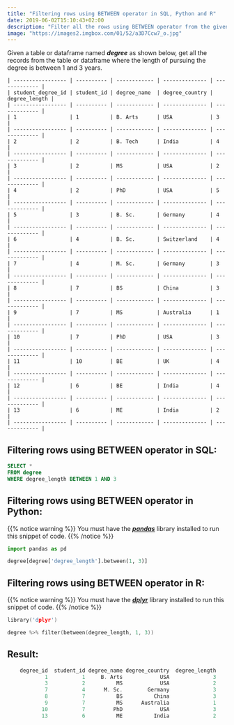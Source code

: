 ```yaml
---
title: "Filtering rows using BETWEEN operator in SQL, Python and R"
date: 2019-06-02T15:10:43+02:00
description: "Filter all the rows using BETWEEN operator from the given table in SQL or given dataframe in Python or R."
image: "https://images2.imgbox.com/01/52/a3D7Ccw7_o.jpg"
---
```


Given a table or dataframe named *__degree__* as shown below, get all the records from the table or dataframe where the length of pursuing the degree is between 1 and 3 years.

```
| ----------------- | ---------- | ------------ | -------------- | ------------- |
| student_degree_id | student_id | degree_name  | degree_country | degree_length |
| ----------------- | ---------- | ------------ | -------------- | ------------- |
| 1                 | 1          | B. Arts      | USA            | 3             |
| ----------------- | ---------- | ------------ | -------------- | ------------- |
| 2                 | 2          | B. Tech      | India          | 4             |
| ----------------- | ---------- | ------------ | -------------- | ------------- |
| 3                 | 2          | MS           | USA            | 2             |
| ----------------- | ---------- | ------------ | -------------- | ------------- |
| 4                 | 2          | PhD          | USA            | 5             |
| ----------------- | ---------- | ------------ | -------------- | ------------- |
| 5                 | 3          | B. Sc.       | Germany        | 4             |
| ----------------- | ---------- | ------------ | -------------- | ------------- |
| 6                 | 4          | B. Sc.       | Switzerland    | 4             |
| ----------------- | ---------- | ------------ | -------------- | ------------- |
| 7                 | 4          | M. Sc.       | Germany        | 3             |
| ----------------- | ---------- | ------------ | -------------- | ------------- |
| 8                 | 7          | BS           | China          | 3             |
| ----------------- | ---------- | ------------ | -------------- | ------------- |
| 9                 | 7          | MS           | Australia      | 1             |
| ----------------- | ---------- | ------------ | -------------- | ------------- |
| 10                | 7          | PhD          | USA            | 3             |
| ----------------- | ---------- | ------------ | -------------- | ------------- |
| 11                | 10         | BE           | UK             | 4             |
| ----------------- | ---------- | ------------ | -------------- | ------------- |
| 12                | 6          | BE           | India          | 4             |
| ----------------- | ---------- | ------------ | -------------- | ------------- |
| 13                | 6          | ME           | India          | 2             |
| ----------------- | ---------- | ------------ | -------------- | ------------- |
```

## Filtering rows using BETWEEN operator in SQL:

```SQL
SELECT * 
FROM degree
WHERE degree_length BETWEEN 1 AND 3
```

## Filtering rows using BETWEEN operator in Python:

{{% notice warning %}}
You must have the *__[pandas](https://pandas.pydata.org/)__* library installed to run this snippet of code.
{{% /notice %}}

```Python
import pandas as pd

degree[degree['degree_length'].between(1, 3)]
```

## Filtering rows using BETWEEN operator in R:

{{% notice warning %}}
You must have the *__[dplyr](https://dplyr.tidyverse.org/)__* library installed to run this snippet of code.
{{% /notice %}}

```C
library('dplyr')

degree %>% filter(between(degree_length, 1, 3))
```

## Result: 

```C
    degree_id  student_id degree_name degree_country  degree_length
            1           1     B. Arts            USA              3
            3           2          MS            USA              2
            7           4      M. Sc.        Germany              3
            8           7          BS          China              3
            9           7          MS      Australia              1
           10           7         PhD            USA              3
           13           6          ME          India              2
```